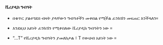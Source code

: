#### ቬሪያዲክ ግብዓት

- በቁጥር ያልተገደበ ብዛት ያላቸውን ግብዓቶችን መቀበል የሚችል ፈንክሽን መፍጠር እንችላለን። 

- እንደዚህ አይነት ፈንክሽን የሚቀበለው ቬሪያዲክ ግብዓትን ነው ። 

- “...T”  የቬሪያዲክ ግብዓትን ያመለክታል ፤  T የውህብ አይነት ነው ።
